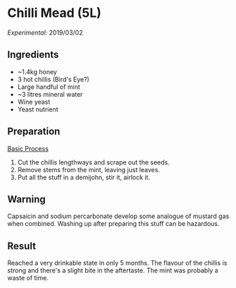 # Chilli Mead (5L)

_Experimental:_ 2019/03/02

## Ingredients

* ~1.4kg honey
* 3 hot chillis (Bird's Eye?)
* Large handful of mint
* ~3 litres mineral water
* Wine yeast
* Yeast nutrient

## Preparation

[Basic Process](../Process.md)

1. Cut the chillis lengthways and scrape out the seeds.
1. Remove stems from the mint, leaving just leaves.
1. Put all the stuff in a demijohn, stir it, airlock it.

## Warning

Capsaicin and sodium percarbonate develop some analogue of mustard gas when combined. Washing up after preparing this stuff can be hazardous.

## Result

Reached a very drinkable state in only 5 months. The flavour of the chillis is strong and there's a slight bite in the aftertaste. The mint was probably a waste of time.
